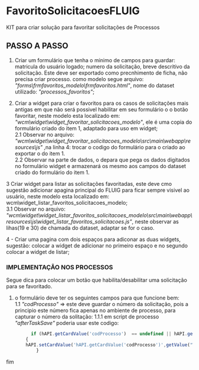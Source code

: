 # FavoritoSolicitacoesFLUIG
KIT para criar solução para favoritar solicitações de Processos

## PASSO A PASSO
1. Criar um formulário que tenha o minimo de campos para guardar: matricula do usuário logado; numero da solicitação, breve descritivo da solicitação. Este deve ser exportado como precnhimento de ficha, não precisa criar processo.
como modelo segue arquivo: _"forms\frmfavoritos_modelo\frmfavoritos.html"_, nome do dataset utilizado: _"processos_favoritos"_;<br>

2. Criar a widget para criar o favoritos para os casos de solicitações mais antigas em que não será possivel habilitar em seu formulário o o botão favoritar, neste modelo esta localizado em: _"wcm\widget\widget_favoritar_solicitacoes_modelo"_, ele é uma copia do formulário criado do item 1, adaptado para uso em widget;<br>
  2.1 Observar no arquivo: _"wcm\widget\widget_favoritar_solicitacoes_modelo\src\main\webapp\resources\js"_ ,na linha 4: trocar o codigo do formulário para o criado ao exportar o do item 1.<br>
  2.2 Observar na parte de dados, o depara que pega os dados digitados no formulário widget e armazenará os mesmo aos campos do dataset criado do formulário do item 1.<br>

3 Criar widget para listar as solicitações favoritadas, este deve cmo sugestão adicionar  apagina principal do FLUIG para ficar sempre visivel ao usuário, neste modelo esta localizado em: wcm\widget_listar_favoritos_solicitacoes_modelo;<br>
  3.1 Observar no arquivo: _"wcm\widget\widget_listar_favoritos_solicitacoes_modelo\src\main\webapp\resources\js\widget_listar_favoritos_solicitacoes.js"_, neste observar as lihas(19 e 30) de chamada do dataset, adaptar se for o caso.<br>

4 - Criar uma pagina com dois espaços para adiconar as duas widgets, sugestão: colocar a widget de adicionar no primeiro espaço e no segundo colocar a widget de listar;<br>

### IMPLEMENTAÇÃO NOS PROCESSOS

Segue dica para colocar um botão que habilita/desabilitar uma solicitação para se favoritado.
1. o formulário deve ter os seguintes campos para que funcione bem:<br>
  1.1 _"codProcesso"_  => este deve guardar o número da solicitação, pois a principio este número fica apenas no ambiente de processo, para capturar o número da solitação:
   1.1.1 em script de processo _"afterTaskSave"_ poderia usar este codigo:<br>
   	~~~javascript
    	  if (hAPI.getCardValue('codProcesso')  == undefined || hAPI.getCardValue('codProcesso')  == '' ) 
		{
		hAPI.setCardValue('hAPI.getCardValue('codProcesso')',getValue("WKNumProces"));
    		}

fim
